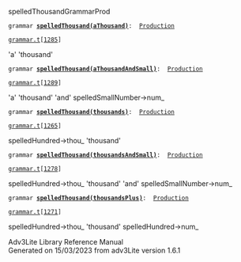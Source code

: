<span class="title">spelledThousand</span><span class="type">GrammarProd</span>

`grammar `**[`spelledThousand(aThousand)`](../object/spelledThousand(aThousand).html)**` :   `[`Production`](../object/Production.html)

[`grammar.t`](../file/grammar.t.html)`[`[`1285`](../source/grammar.t.html#1285)`]`

<div class="gramrule">

'a' 'thousand'

</div>

`grammar `**[`spelledThousand(aThousandAndSmall)`](../object/spelledThousand(aThousandAndSmall).html)**` :   `[`Production`](../object/Production.html)

[`grammar.t`](../file/grammar.t.html)`[`[`1289`](../source/grammar.t.html#1289)`]`

<div class="gramrule">

'a' 'thousand' 'and' spelledSmallNumber-\>num\_  

</div>

`grammar `**[`spelledThousand(thousands)`](../object/spelledThousand(thousands).html)**` :   `[`Production`](../object/Production.html)

[`grammar.t`](../file/grammar.t.html)`[`[`1265`](../source/grammar.t.html#1265)`]`

<div class="gramrule">

spelledHundred-\>thou\_ 'thousand'  

</div>

`grammar `**[`spelledThousand(thousandsAndSmall)`](../object/spelledThousand(thousandsAndSmall).html)**` :   `[`Production`](../object/Production.html)

[`grammar.t`](../file/grammar.t.html)`[`[`1278`](../source/grammar.t.html#1278)`]`

<div class="gramrule">

spelledHundred-\>thou\_ 'thousand' 'and' spelledSmallNumber-\>num\_  

</div>

`grammar `**[`spelledThousand(thousandsPlus)`](../object/spelledThousand(thousandsPlus).html)**` :   `[`Production`](../object/Production.html)

[`grammar.t`](../file/grammar.t.html)`[`[`1271`](../source/grammar.t.html#1271)`]`

<div class="gramrule">

spelledHundred-\>thou\_ 'thousand' spelledHundred-\>num\_  

</div>

<div class="ftr">

Adv3Lite Library Reference Manual  
Generated on 15/03/2023 from adv3Lite version 1.6.1

</div>
